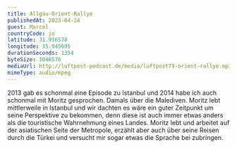```yaml
---
title: Allgäu-Orient-Rallye
publishedAt: 2023-04-24
guest: Marcel
countryCode: jo
latitude: 31.956578
longitude: 35.945695
durationSeconds: 1354
byteSize: 1048576 
mediaUrl: http://luftpost-podcast.de/media/luftpost79-orient-rallye.mp3
mimeType: audio/mpeg
---
```


2013 gab es schonmal eine Episode zu Istanbul und 2014 habe ich auch schonmal mit Moritz gesprochen. Damals über die Malediven. Moritz lebt mittlerweile in Istanbul und wir dachten es wäre ein guter Zeitpunkt um seine Perspektive zu bekommen, denn diese ist auch immer etwas anders als die touristische Wahrnehmung eines Landes. Moritz lebt und arbeitet auf der asiatischen Seite der Metropole, erzählt aber auch über seine Reisen durch die Türkei und versucht mir sogar etwas die Sprache bei zubringen.
